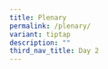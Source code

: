 ```yaml
---
title: Plenary
permalink: /plenary/
variant: tiptap
description: ""
third_nav_title: Day 2
---
```

<p></p>